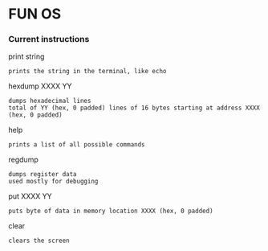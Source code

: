 # FUN OS

### Current instructions
print string 

    prints the string in the terminal, like echo
 
hexdump XXXX YY 

    dumps hexadecimal lines  
    total of YY (hex, 0 padded) lines of 16 bytes starting at address XXXX (hex, 0 padded) 

help

	prints a list of all possible commands
	
regdump

	dumps register data 
	used mostly for debugging
	
put XXXX YY

	puts byte of data in memory location XXXX (hex, 0 padded)
	
clear 

	clears the screen